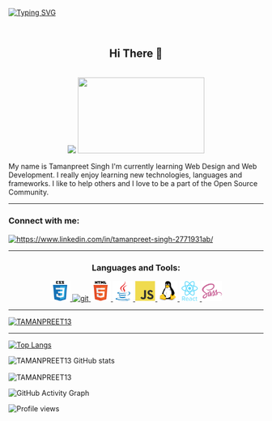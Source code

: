 [![Typing SVG](https://readme-typing-svg.herokuapp.com?size=36&duration=7500&color=46C696&width=900&height=70&lines=Welcome+To+Tamanpreet+Singh's+Github+Profile)](https://git.io/typing-svg)

<br>
<div align="center">
  <h2>Hi There 👋</h2>
</div>   
<br>
   <div align="center">
   <img src="https://media.giphy.com/media/M9gbBd9nbDrOTu1Mqx/giphy.gif" width="150"/>
  <img src="https://media.giphy.com/media/dWesBcTLavkZuG35MI/giphy.gif" width="250" height="150"/>
</div>

 My name is Tamanpreet Singh I'm currently learning Web Design and Web Development. I really enjoy learning new technologies, languages and frameworks. I like to help others and I love to be a part of the Open Source Community.
 
 <hr>
 
<h3 align="left">Connect with me:</h3>
<p align="left">
<a href="https://linkedin.com/in/https://www.linkedin.com/in/tamanpreet-singh-2771931ab/" target="blank"><img align="center" src="https://raw.githubusercontent.com/rahuldkjain/github-profile-readme-generator/master/src/images/icons/Social/linked-in-alt.svg" alt="https://www.linkedin.com/in/tamanpreet-singh-2771931ab/" height="30" width="40" /></a>
</p>

 <hr>
 
<h3 align="center">Languages and Tools:</h3>
<p align="center"> <a href="https://www.w3schools.com/css/" target="_blank" rel="noreferrer"> <img src="https://raw.githubusercontent.com/devicons/devicon/master/icons/css3/css3-original-wordmark.svg" alt="css3" width="40" height="40"/> </a> <a href="https://git-scm.com/" target="_blank" rel="noreferrer"> <img src="https://www.vectorlogo.zone/logos/git-scm/git-scm-icon.svg" alt="git" width="40" height="40"/> </a> <a href="https://www.w3.org/html/" target="_blank" rel="noreferrer"> <img src="https://raw.githubusercontent.com/devicons/devicon/master/icons/html5/html5-original-wordmark.svg" alt="html5" width="40" height="40"/> </a> <a href="https://www.java.com" target="_blank" rel="noreferrer"> <img src="https://raw.githubusercontent.com/devicons/devicon/master/icons/java/java-original.svg" alt="java" width="40" height="40"/> </a> <a href="https://developer.mozilla.org/en-US/docs/Web/JavaScript" target="_blank" rel="noreferrer"> <img src="https://raw.githubusercontent.com/devicons/devicon/master/icons/javascript/javascript-original.svg" alt="javascript" width="40" height="40"/> </a> <a href="https://www.linux.org/" target="_blank" rel="noreferrer"> <img src="https://raw.githubusercontent.com/devicons/devicon/master/icons/linux/linux-original.svg" alt="linux" width="40" height="40"/> </a> <a href="https://reactjs.org/" target="_blank" rel="noreferrer"> <img src="https://raw.githubusercontent.com/devicons/devicon/master/icons/react/react-original-wordmark.svg" alt="react" width="40" height="40"/> </a> <a href="https://sass-lang.com" target="_blank" rel="noreferrer"> <img src="https://raw.githubusercontent.com/devicons/devicon/master/icons/sass/sass-original.svg" alt="sass" width="40" height="40"/> </a> </p>

<hr>

<p align="left"> <a href="https://github.com/ryo-ma/github-profile-trophy"><img src="https://github-profile-trophy.vercel.app/?username=TAMANPREET13&theme=tokyonight&row=1" alt="TAMANPREET13" /></a> </p>

<hr>

[![Top Langs](https://github-readme-stats.vercel.app/api/top-langs/?username=TAMANPREET13)](https://github.com/anuraghazra/github-readme-stats)

![TAMANPREET13 GitHub stats](https://github-readme-stats.vercel.app/api?username=TAMANPREET13&show_icons=true&theme=radical)
<p><img align="center" src="https://github-readme-streak-stats.herokuapp.com/?user=TAMANPREET13&theme=cobalt" alt="TAMANPREET13" /></p>

![GitHub Activity Graph](https://activity-graph.herokuapp.com/graph?username=TAMANPREET13&theme=github)   

![Profile views](https://gpvc.arturio.dev/TAMANPREET13)  


